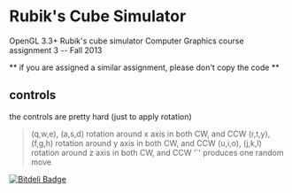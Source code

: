 Rubik's Cube Simulator
======================
OpenGL 3.3+ Rubik's cube simulator
Computer Graphics course assignment 3 -- Fall 2013

 ** if you are assigned a similar assignment, please don't copy the code ** 

controls 
--------
the controls are pretty hard (just to apply rotation)

> (q,w,e), (a,s,d)  rotation around x axis in both CW, and CCW
> (r,t,y), (f,g,h)  rotation around y axis in both CW, and CCW
> (u,i,o), (j,k,l)  rotation around z axis in both CW, and CCW
> '`' produces one random move


[![Bitdeli Badge](https://d2weczhvl823v0.cloudfront.net/leonardo7/rubik-s-cube-simulator/trend.png)](https://bitdeli.com/free "Bitdeli Badge")

